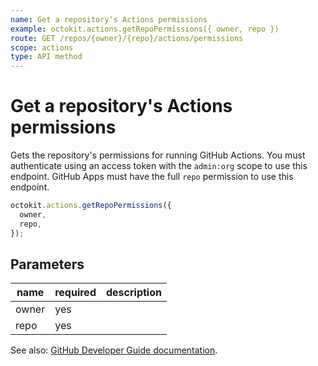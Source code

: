 ```yaml
---
name: Get a repository's Actions permissions
example: octokit.actions.getRepoPermissions({ owner, repo })
route: GET /repos/{owner}/{repo}/actions/permissions
scope: actions
type: API method
---
```


# Get a repository's Actions permissions

Gets the repository's permissions for running GitHub Actions. You must authenticate using an access token with the `admin:org` scope to use this endpoint. GitHub Apps must have the full `repo` permission to use this endpoint.

```js
octokit.actions.getRepoPermissions({
  owner,
  repo,
});
```

## Parameters

<table>
  <thead>
    <tr>
      <th>name</th>
      <th>required</th>
      <th>description</th>
    </tr>
  </thead>
  <tbody>
    <tr><td>owner</td><td>yes</td><td>

</td></tr>
<tr><td>repo</td><td>yes</td><td>

</td></tr>
  </tbody>
</table>

See also: [GitHub Developer Guide documentation]().
